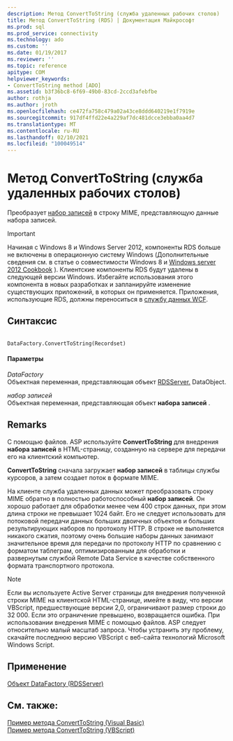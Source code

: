 ```yaml
---
description: Метод ConvertToString (служба удаленных рабочих столов)
title: Метод ConvertToString (RDS) | Документация Майкрософт
ms.prod: sql
ms.prod_service: connectivity
ms.technology: ado
ms.custom: ''
ms.date: 01/19/2017
ms.reviewer: ''
ms.topic: reference
apitype: COM
helpviewer_keywords:
- ConvertToString method [ADO]
ms.assetid: b3f36bc8-6f69-49b0-83cd-2ccd3afebfbe
author: rothja
ms.author: jroth
ms.openlocfilehash: ce472fa758c479a02a43ce8ddd640219e1f7919e
ms.sourcegitcommit: 917df4ffd22e4a229af7dc481dcce3ebba0aa4d7
ms.translationtype: MT
ms.contentlocale: ru-RU
ms.lasthandoff: 02/10/2021
ms.locfileid: "100049514"
---
```

# <a name="converttostring-method-rds"></a>Метод ConvertToString (служба удаленных рабочих столов)
Преобразует [набор записей](../ado-api/recordset-object-ado.md) в строку MIME, представляющую данные набора записей.  
  
> [!IMPORTANT]
>  Начиная с Windows 8 и Windows Server 2012, компоненты RDS больше не включены в операционную систему Windows (Дополнительные сведения см. в статье о совместимости Windows 8 и [Windows server 2012 Cookbook](https://www.microsoft.com/download/details.aspx?id=27416) ). Клиентские компоненты RDS будут удалены в следующей версии Windows. Избегайте использования этого компонента в новых разработках и запланируйте изменение существующих приложений, в которых он применяется. Приложения, использующие RDS, должны переноситься в [службу данных WCF](/dotnet/framework/wcf/).  
  
## <a name="syntax"></a>Синтаксис  
  
```  
  
DataFactory.ConvertToString(Recordset)  
```  
  
#### <a name="parameters"></a>Параметры  
 *DataFactory*  
 Объектная переменная, представляющая объект [RDSServer.](./datafactory-object-rdsserver.md) DataObject.  
  
 *набор записей*  
 Объектная переменная, представляющая объект **набора записей** .  
  
## <a name="remarks"></a>Remarks  
 С помощью файлов. ASP используйте **ConvertToString** для внедрения **набора записей** в HTML-страницу, созданную на сервере для передачи его на клиентский компьютер.  
  
 **ConvertToString** сначала загружает **набор записей** в таблицы службы курсоров, а затем создает поток в формате MIME.  
  
 На клиенте служба удаленных данных может преобразовать строку MIME обратно в полностью работоспособный **набор записей**. Он хорошо работает для обработки менее чем 400 строк данных, при этом длина строки не превышает 1024 байт. Его не следует использовать для потоковой передачи данных больших двоичных объектов и больших результирующих наборов по протоколу HTTP. В строке не выполняется никакого сжатия, поэтому очень большие наборы данных занимают значительное время для передачи по протоколу HTTP по сравнению с форматом таблеграм, оптимизированным для обработки и развернутым службой Remote Data Service в качестве собственного формата транспортного протокола.  
  
> [!NOTE]
>  Если вы используете Active Server страницы для внедрения полученной строки MIME на клиентской HTML-странице, имейте в виду, что версии VBScript, предшествующие версии 2,0, ограничивают размер строки до 32 000. Если это ограничение превышено, возвращается ошибка. При использовании внедрения MIME с помощью файлов. ASP следует относительно малый масштаб запроса. Чтобы устранить эту проблему, скачайте последнюю версию VBScript с веб-сайта технологий Microsoft Windows Script.  
  
## <a name="applies-to"></a>Применение  
 [Объект DataFactory (RDSServer)](./datafactory-object-rdsserver.md)  
  
## <a name="see-also"></a>См. также:  
 [Пример метода ConvertToString (Visual Basic)](../ado-api/converttostring-method-example-vb.md)   
 [Пример метода ConvertToString (VBScript)](./converttostring-method-example-vbscript.md)